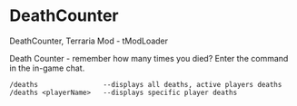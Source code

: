 # DeathCounter
DeathCounter, Terraria Mod - tModLoader

Death Counter - remember how many times you died?
Enter the command in the in-game chat.

```
/deaths                --displays all deaths, active players deaths
/deaths <playerName>   --displays specific player deaths
```
